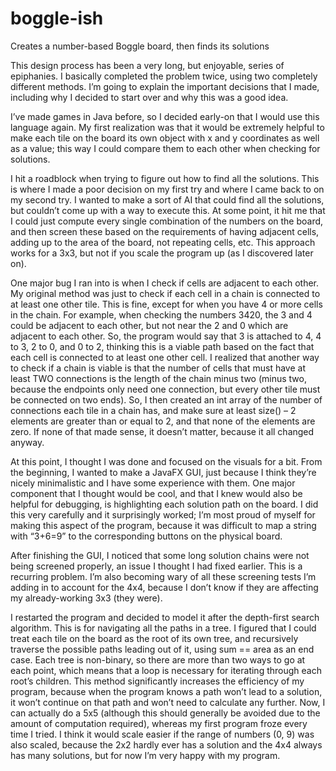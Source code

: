 # boggle-ish
Creates a number-based Boggle board, then finds its solutions

This design process has been a very long, but enjoyable, series of epiphanies.  I basically completed the problem twice, using two completely different methods.  I’m going to explain the important decisions that I made, including why I decided to start over and why this was a good idea.  

I’ve made games in Java before, so I decided early-on that I would use this language again.  My first realization was that it would be extremely helpful to make each tile on the board its own object with x and y coordinates as well as a value; this way I could compare them to each other when checking for solutions.

I hit a roadblock when trying to figure out how to find all the solutions.  This is where I made a poor decision on my first try and where I came back to on my second try.  I wanted to make a sort of AI that could find all the solutions, but couldn’t come up with a way to execute this.  At some point, it hit me that I could just compute every single combination of the numbers on the board, and then screen these based on the requirements of having adjacent cells, adding up to the area of the board, not repeating cells, etc.  This approach works for a 3x3, but not if you scale the program up (as I discovered later on).

One major bug I ran into is when I check if cells are adjacent to each other.  My original method was just to check if each cell in a chain is connected to at least one other tile.  This is fine, except for when you have 4 or more cells in the chain.  For example, when checking the numbers 3420, the 3 and 4 could be adjacent to each other, but not near the 2 and 0 which are adjacent to each other.  So, the program would say that 3 is attached to 4, 4 to 3, 2 to 0, and 0 to 2, thinking this is a viable path based on the fact that each cell is connected to at least one other cell.  I realized that another way to check if a chain is viable is that the number of cells that must have at least TWO connections is the length of the chain minus two (minus two, because the endpoints only need one connection, but every other tile must be connected on two ends).  So, I then created an int array of the number of connections each tile in a chain has, and make sure at least size() – 2 elements are greater than or equal to 2, and that none of the elements are zero.  If none of that made sense, it doesn’t matter, because it all changed anyway.

At this point, I thought I was done and focused on the visuals for a bit.  From the beginning, I wanted to make a JavaFX GUI, just because I think they’re nicely minimalistic and I have some experience with them.  One major component that I thought would be cool, and that I knew would also be helpful for debugging, is highlighting each solution path on the board.  I did this very carefully and it surprisingly worked; I’m most proud of myself for making this aspect of the program, because it was difficult to map a string with “3+6=9” to the corresponding buttons on the physical board.

After finishing the GUI, I noticed that some long solution chains were not being screened properly, an issue I thought I had fixed earlier.  This is a recurring problem.  I’m also becoming wary of all these screening tests I’m adding in to account for the 4x4, because I don’t know if they are affecting my already-working 3x3 (they were).

I restarted the program and decided to model it after the depth-first search algorithm.  This is for navigating all the paths in a tree.  I figured that I could treat each tile on the board as the root of its own tree, and recursively traverse the possible paths leading out of it, using sum == area as an end case.  Each tree is non-binary, so there are more than two ways to go at each point, which means that a loop is necessary for iterating through each root’s children.  This method significantly increases the efficiency of my program, because when the program knows a path won’t lead to a solution, it won’t continue on that path and won’t need to calculate any further.  Now, I can actually do a 5x5 (although this should generally be avoided due to the amount of computation required), whereas my first program froze every time I tried.  I think it would scale easier if the range of numbers (0, 9) was also scaled, because the 2x2 hardly ever has a solution and the 4x4 always has many solutions, but for now I’m very happy with my program.

